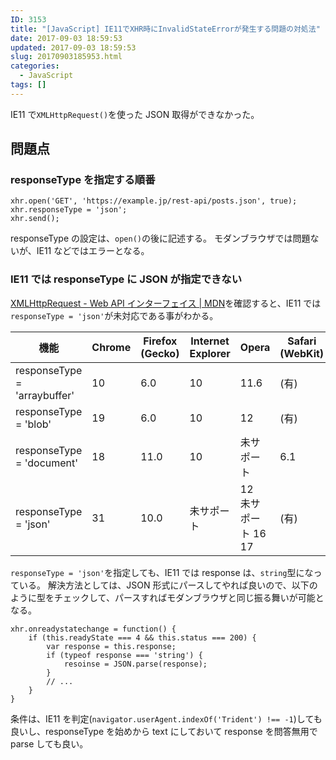 ```yaml
---
ID: 3153
title: "[JavaScript] IE11でXHR時にInvalidStateErrorが発生する問題の対処法"
date: 2017-09-03 18:59:53
updated: 2017-09-03 18:59:53
slug: 20170903185953.html
categories:
  - JavaScript
tags: []
---
```


IE11 で`XMLHttpRequest()`を使った JSON 取得ができなかった。

<!--more-->

## 問題点

### responseType を指定する順番

```language-javascript
xhr.open('GET', 'https://example.jp/rest-api/posts.json', true);
xhr.responseType = 'json';
xhr.send();
```

responseType の設定は、`open()`の後に記述する。
モダンブラウザでは問題ないが、IE11 などではエラーとなる。

### IE11 では responseType に JSON が指定できない

[XMLHttpRequest - Web API インターフェイス | MDN](https://developer.mozilla.org/ja/docs/Web/API/XMLHttpRequest)を確認すると、IE11 では`responseType = 'json'`が未対応である事がわかる。

| 機能                         | Chrome | Firefox (Gecko) | Internet Explorer | Opera                      | Safari (WebKit) |
| ---------------------------- | ------ | --------------- | ----------------- | -------------------------- | --------------- |
| responseType = 'arraybuffer' | 10     | 6.0             | 10                | 11.6                       | (有)            |
| responseType = 'blob'        | 19     | 6.0             | 10                | 12                         | (有)            |
| responseType = 'document'    | 18     | 11.0            | 10                | 未サポート                 | 6.1             |
| responseType = 'json'        | 31     | 10.0            | 未サポート        | 12 <br>未サポート 16<br>17 | (有)            |

`responseType = 'json'`を指定しても、IE11 では response は、`string`型になっている。
解決方法としては、JSON 形式にパースしてやれば良いので、以下のように型をチェックして、パースすればモダンブラウザと同じ振る舞いが可能となる。

```language-javascript
xhr.onreadystatechange = function() {
    if (this.readyState === 4 && this.status === 200) {
        var response = this.response;
        if (typeof response === 'string') {
            resoinse = JSON.parse(response);
        }
        // ...
    }
}
```

条件は、IE11 を判定(`navigator.userAgent.indexOf('Trident') !== -1`)しても良いし、responseType を始めから text にしておいて response を問答無用で parse しても良い。
